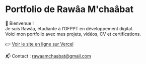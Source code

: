 # Portfolio de Rawâa M'chaâbat

🎨 Bienvenue !  
Je suis Rawâa, étudiante à l’OFPPT en développement digital.  
Voici mon portfolio avec mes projets, vidéos, CV et certifications.

👉 [Voir le site en ligne sur Vercel](https://portfolio-rawaa.vercel.app)

📬 Contact : rawaamchaabat@gmail.com
